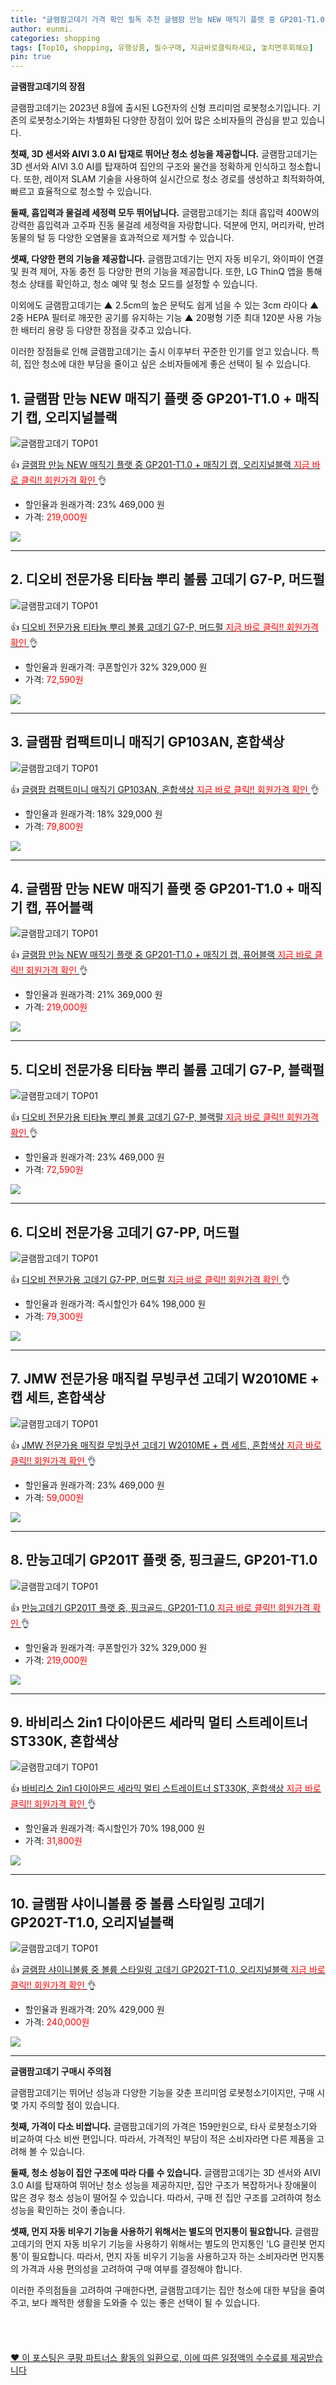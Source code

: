 ```yaml
---
title: "글램팜고데기 가격 확인 필독 추천 글램팜 만능 NEW 매직기 플랫 중 GP201-T1.0 + 매직기 캡, 오리지널블랙 비교 장점 구매가이드"
author: eunmi.
categories: shopping
tags: [Top10, shopping, 유행상품, 필수구매, 지금바로클릭하세요, 놓치면후회해요]
pin: true
---
```

**글램팜고데기의 장점**

글램팜고데기는 2023년 8월에 출시된 LG전자의 신형 프리미엄 로봇청소기입니다. 기존의 로봇청소기와는 차별화된 다양한 장점이 있어 많은 소비자들의 관심을 받고 있습니다.

**첫째, 3D 센서와 AIVI 3.0 AI 탑재로 뛰어난 청소 성능을 제공합니다.** 글램팜고데기는 3D 센서와 AIVI 3.0 AI를 탑재하여 집안의 구조와 물건을 정확하게 인식하고 청소합니다. 또한, 레이저 SLAM 기술을 사용하여 실시간으로 청소 경로를 생성하고 최적화하여, 빠르고 효율적으로 청소할 수 있습니다.

**둘째, 흡입력과 물걸레 세정력 모두 뛰어납니다.** 글램팜고데기는 최대 흡입력 400W의 강력한 흡입력과 고주파 진동 물걸레 세정력을 자랑합니다. 덕분에 먼지, 머리카락, 반려동물의 털 등 다양한 오염물을 효과적으로 제거할 수 있습니다.

**셋째, 다양한 편의 기능을 제공합니다.** 글램팜고데기는 먼지 자동 비우기, 와이파이 연결 및 원격 제어, 자동 충전 등 다양한 편의 기능을 제공합니다. 또한, LG ThinQ 앱을 통해 청소 상태를 확인하고, 청소 예약 및 청소 모드를 설정할 수 있습니다.

이외에도 글램팜고데기는 ▲ 2.5cm의 높은 문턱도 쉽게 넘을 수 있는 3cm 라이다 ▲ 2중 HEPA 필터로 깨끗한 공기를 유지하는 기능 ▲ 20평형 기준 최대 120분 사용 가능한 배터리 용량 등 다양한 장점을 갖추고 있습니다.

이러한 장점들로 인해 글램팜고데기는 출시 이후부터 꾸준한 인기를 얻고 있습니다. 특히, 집안 청소에 대한 부담을 줄이고 싶은 소비자들에게 좋은 선택이 될 수 있습니다.

   

## 1. 글램팜 만능 NEW 매직기 플랫 중 GP201-T1.0 + 매직기 캡, 오리지널블랙

![글램팜고데기 TOP01](https://thumbnail9.coupangcdn.com/thumbnails/remote/230x230ex/image/retail/images/1589584548737964-3fb0744f-64d6-45cf-95f8-5c754b3d1858.jpg)


👍 [글램팜 만능 NEW 매직기 플랫 중 GP201-T1.0 + 매직기 캡, 오리지널블랙 <font color=red> 지금 바로 클릭!! 회원가격 확인 </font> ](https://link.coupang.com/re/AFFSDP?lptag=AF3617701&subid=GithubCoopas&pageKey=6441653603&traceid=V0-153&itemId=13946665889&vendorItemId=81195910629) 👌 


- 할인율과 원래가격: 23%  469,000   원
- 가격: <span style='color:red'>219,000원</span>

[![](/discount_price.png)](https://link.coupang.com/re/AFFSDP?lptag=AF3617701&subid=GithubCoopas&pageKey=6441653603&traceid=V0-153&itemId=13946665889&vendorItemId=81195910629)

---


   

## 2. 디오비 전문가용 티타늄 뿌리 볼륨 고데기 G7-P, 머드펄

![글램팜고데기 TOP01](https://thumbnail9.coupangcdn.com/thumbnails/remote/230x230ex/image/retail/images/6510709835690648-52a2ee21-4367-4748-b40e-0d00799c2a93.jpg)


👍 [디오비 전문가용 티타늄 뿌리 볼륨 고데기 G7-P, 머드펄 <font color=red> 지금 바로 클릭!! 회원가격 확인 </font> ](https://link.coupang.com/re/AFFSDP?lptag=AF3617701&subid=GithubCoopas&pageKey=6120561320&traceid=V0-153&itemId=11598993721&vendorItemId=78873769137) 👌 


- 할인율과 원래가격: 쿠폰할인가 32%  329,000   원
- 가격: <span style='color:red'>72,590원</span>

[![](/discount_price.png)](https://link.coupang.com/re/AFFSDP?lptag=AF3617701&subid=GithubCoopas&pageKey=6120561320&traceid=V0-153&itemId=11598993721&vendorItemId=78873769137)

---


   

## 3. 글램팜 컴팩트미니 매직기 GP103AN, 혼합색상

![글램팜고데기 TOP01](https://thumbnail6.coupangcdn.com/thumbnails/remote/230x230ex/image/retail/images/974391207486335-2564d802-7f44-4ce9-a528-4a894c4e24c4.jpg)


👍 [글램팜 컴팩트미니 매직기 GP103AN, 혼합색상 <font color=red> 지금 바로 클릭!! 회원가격 확인 </font> ](https://link.coupang.com/re/AFFSDP?lptag=AF3617701&subid=GithubCoopas&pageKey=2034784870&traceid=V0-153&itemId=3460127658&vendorItemId=71446498882) 👌 


- 할인율과 원래가격: 18%  329,000   원
- 가격: <span style='color:red'>79,800원</span>

[![](/discount_price.png)](https://link.coupang.com/re/AFFSDP?lptag=AF3617701&subid=GithubCoopas&pageKey=2034784870&traceid=V0-153&itemId=3460127658&vendorItemId=71446498882)

---


   

## 4. 글램팜 만능 NEW 매직기 플랫 중 GP201-T1.0 + 매직기 캡, 퓨어블랙

![글램팜고데기 TOP01](https://thumbnail9.coupangcdn.com/thumbnails/remote/230x230ex/image/retail/images/975465445857602-e9bb80ec-e53a-4723-830b-9974132b0f54.jpg)


👍 [글램팜 만능 NEW 매직기 플랫 중 GP201-T1.0 + 매직기 캡, 퓨어블랙 <font color=red> 지금 바로 클릭!! 회원가격 확인 </font> ](https://link.coupang.com/re/AFFSDP?lptag=AF3617701&subid=GithubCoopas&pageKey=6441653603&traceid=V0-153&itemId=13946665897&vendorItemId=81195910664) 👌 


- 할인율과 원래가격: 21%  369,000   원
- 가격: <span style='color:red'>219,000원</span>

[![](/discount_price.png)](https://link.coupang.com/re/AFFSDP?lptag=AF3617701&subid=GithubCoopas&pageKey=6441653603&traceid=V0-153&itemId=13946665897&vendorItemId=81195910664)

---


   

## 5. 디오비 전문가용 티타늄 뿌리 볼륨 고데기 G7-P, 블랙펄

![글램팜고데기 TOP01](https://thumbnail7.coupangcdn.com/thumbnails/remote/230x230ex/image/retail/images/6511764370055166-65e46b18-9bfe-4531-9a22-f58fb15ad033.jpg)


👍 [디오비 전문가용 티타늄 뿌리 볼륨 고데기 G7-P, 블랙펄 <font color=red> 지금 바로 클릭!! 회원가격 확인 </font> ](https://link.coupang.com/re/AFFSDP?lptag=AF3617701&subid=GithubCoopas&pageKey=6120561320&traceid=V0-153&itemId=11598993726&vendorItemId=78873769153) 👌 


- 할인율과 원래가격: 23%  469,000   원
- 가격: <span style='color:red'>72,590원</span>

[![](/discount_price.png)](https://link.coupang.com/re/AFFSDP?lptag=AF3617701&subid=GithubCoopas&pageKey=6120561320&traceid=V0-153&itemId=11598993726&vendorItemId=78873769153)

---


   

## 6. 디오비 전문가용 고데기 G7-PP, 머드펄

![글램팜고데기 TOP01](https://thumbnail9.coupangcdn.com/thumbnails/remote/230x230ex/image/retail/images/2021/10/12/17/9/e5d7b56a-0561-49e7-a7ee-eafcc65c8589.jpg)


👍 [디오비 전문가용 고데기 G7-PP, 머드펄 <font color=red> 지금 바로 클릭!! 회원가격 확인 </font> ](https://link.coupang.com/re/AFFSDP?lptag=AF3617701&subid=GithubCoopas&pageKey=6120580978&traceid=V0-153&itemId=11599173056&vendorItemId=78873948155) 👌 


- 할인율과 원래가격: 즉시할인가 64%  198,000   원
- 가격: <span style='color:red'>79,300원</span>

[![](/discount_price.png)](https://link.coupang.com/re/AFFSDP?lptag=AF3617701&subid=GithubCoopas&pageKey=6120580978&traceid=V0-153&itemId=11599173056&vendorItemId=78873948155)

---


   

## 7. JMW 전문가용 매직컬 무빙쿠션 고데기 W2010ME + 캡 세트, 혼합색상

![글램팜고데기 TOP01](https://thumbnail8.coupangcdn.com/thumbnails/remote/230x230ex/image/retail/images/9516321259927658-489bdb52-ad1e-4e7c-bdf0-d3c82c121c54.jpg)


👍 [JMW 전문가용 매직컬 무빙쿠션 고데기 W2010ME + 캡 세트, 혼합색상 <font color=red> 지금 바로 클릭!! 회원가격 확인 </font> ](https://link.coupang.com/re/AFFSDP?lptag=AF3617701&subid=GithubCoopas&pageKey=2088245556&traceid=V0-153&itemId=3547159168&vendorItemId=71533102847) 👌 


- 할인율과 원래가격: 23%  469,000   원
- 가격: <span style='color:red'>59,000원</span>

[![](/discount_price.png)](https://link.coupang.com/re/AFFSDP?lptag=AF3617701&subid=GithubCoopas&pageKey=2088245556&traceid=V0-153&itemId=3547159168&vendorItemId=71533102847)

---


   

## 8. 만능고데기 GP201T 플랫 중, 핑크골드, GP201-T1.0

![글램팜고데기 TOP01](https://thumbnail7.coupangcdn.com/thumbnails/remote/230x230ex/image/rs_quotation_api/lutcmsle/2e9b64ddbc294bbe8cd3d3aea4be81a2.jpg)


👍 [만능고데기 GP201T 플랫 중, 핑크골드, GP201-T1.0 <font color=red> 지금 바로 클릭!! 회원가격 확인 </font> ](https://link.coupang.com/re/AFFSDP?lptag=AF3617701&subid=GithubCoopas&pageKey=6441653603&traceid=V0-153&itemId=16754471431&vendorItemId=83936028674) 👌 


- 할인율과 원래가격: 쿠폰할인가 32%  329,000   원
- 가격: <span style='color:red'>219,000원</span>

[![](/discount_price.png)](https://link.coupang.com/re/AFFSDP?lptag=AF3617701&subid=GithubCoopas&pageKey=6441653603&traceid=V0-153&itemId=16754471431&vendorItemId=83936028674)

---


   

## 9. 바비리스 2in1 다이아몬드 세라믹 멀티 스트레이트너 ST330K, 혼합색상

![글램팜고데기 TOP01](https://thumbnail6.coupangcdn.com/thumbnails/remote/230x230ex/image/retail/images/128731042036209-b6dcc1a4-65fd-4b6d-a5b1-cdc6383fbff0.jpg)


👍 [바비리스 2in1 다이아몬드 세라믹 멀티 스트레이트너 ST330K, 혼합색상 <font color=red> 지금 바로 클릭!! 회원가격 확인 </font> ](https://link.coupang.com/re/AFFSDP?lptag=AF3617701&subid=GithubCoopas&pageKey=5030939&traceid=V0-153&itemId=22960037&vendorItemId=3154231313) 👌 


- 할인율과 원래가격: 즉시할인가 70%  198,000   원
- 가격: <span style='color:red'>31,800원</span>

[![](/discount_price.png)](https://link.coupang.com/re/AFFSDP?lptag=AF3617701&subid=GithubCoopas&pageKey=5030939&traceid=V0-153&itemId=22960037&vendorItemId=3154231313)

---


   

## 10. 글램팜 샤이니볼륨 중 볼륨 스타일링 고데기 GP202T-T1.0, 오리지널블랙

![글램팜고데기 TOP01](https://thumbnail8.coupangcdn.com/thumbnails/remote/230x230ex/image/retail/images/978359149139999-7efcc87a-401c-4e4d-855e-0f4e249d85f4.jpg)


👍 [글램팜 샤이니볼륨 중 볼륨 스타일링 고데기 GP202T-T1.0, 오리지널블랙 <font color=red> 지금 바로 클릭!! 회원가격 확인 </font> ](https://link.coupang.com/re/AFFSDP?lptag=AF3617701&subid=GithubCoopas&pageKey=6441653603&traceid=V0-153&itemId=14665265821&vendorItemId=81906382303) 👌 


- 할인율과 원래가격: 20%  429,000   원
- 가격: <span style='color:red'>240,000원</span>

[![](/discount_price.png)](https://link.coupang.com/re/AFFSDP?lptag=AF3617701&subid=GithubCoopas&pageKey=6441653603&traceid=V0-153&itemId=14665265821&vendorItemId=81906382303)

---
**글램팜고데기 구매시 주의점**

글램팜고데기는 뛰어난 성능과 다양한 기능을 갖춘 프리미엄 로봇청소기이지만, 구매 시 몇 가지 주의할 점이 있습니다.

**첫째, 가격이 다소 비쌉니다.** 글램팜고데기의 가격은 159만원으로, 타사 로봇청소기와 비교하여 다소 비싼 편입니다. 따라서, 가격적인 부담이 적은 소비자라면 다른 제품을 고려해 볼 수 있습니다.

**둘째, 청소 성능이 집안 구조에 따라 다를 수 있습니다.** 글램팜고데기는 3D 센서와 AIVI 3.0 AI를 탑재하여 뛰어난 청소 성능을 제공하지만, 집안 구조가 복잡하거나 장애물이 많은 경우 청소 성능이 떨어질 수 있습니다. 따라서, 구매 전 집안 구조를 고려하여 청소 성능을 확인하는 것이 좋습니다.

**셋째, 먼지 자동 비우기 기능을 사용하기 위해서는 별도의 먼지통이 필요합니다.** 글램팜고데기의 먼지 자동 비우기 기능을 사용하기 위해서는 별도의 먼지통인 'LG 클린봇 먼지통'이 필요합니다. 따라서, 먼지 자동 비우기 기능을 사용하고자 하는 소비자라면 먼지통의 가격과 사용 편의성을 고려하여 구매 여부를 결정해야 합니다.

이러한 주의점들을 고려하여 구매한다면, 글램팜고데기는 집안 청소에 대한 부담을 줄여주고, 보다 쾌적한 생활을 도와줄 수 있는 좋은 선택이 될 수 있습니다.<br><br><br><br><br> [ ❤  이 포스팅은 쿠팡 파트너스 활동의 일환으로, 이에 따른 일정액의 수수료를 제공받습니다](https://link.coupang.com/a/bcEFyh)
